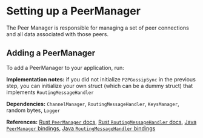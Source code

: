# Setting up a PeerManager

The Peer Manager is responsible for managing a set of peer connections and all data associated with those peers.


## Adding a PeerManager

To add a PeerManager to your application, run:

<CodeSwitcher :languages="{rust:'Rust', kotlin:'Kotlin', swift:'Swift'}">
  <template v-slot:rust>

  ```rust
  use lightning::ln::peer_handler::{PeerManager};

  let mut ephemeral_bytes = [0; 32];
  rand::thread_rng().fill_bytes(&mut ephemeral_bytes);

  let lightning_msg_handler = MessageHandler {
    chan_handler: &channel_manager,
    route_handler: &gossip_sync,
  };

  let ignoring_custom_msg_handler = IgnoringMessageHandler {};
  let peer_manager = PeerManager::new(
      lightning_msg_handler,
      keys_manager.get_node_secret(),
      &ephemeral_bytes,
      &logger,
      &ignoring_custom_msg_handler,
  );
  ```
  </template>

  <template v-slot:kotlin>
 
  ```java
  import org.ldk.structs.PeerManager
  
  val peerManager: PeerManager = channelManagerConstructor.peer_manager;
  ```

  </template>

  <template v-slot:swift>
 
  ```Swift
  import LightningDevKit
  
  let peerManager: PeerManager = channelManagerConstructor.peerManager
  ```

  </template>

</CodeSwitcher>

**Implementation notes:** if you did not initialize `P2PGossipSync` in the previous step, you can initialize your own struct (which can be a dummy struct) that implements `RoutingMessageHandler`

**Dependencies:** `ChannelManager`, `RoutingMessageHandler`, `KeysManager`, random bytes, `Logger`

**References:** [Rust `PeerManager` docs](https://docs.rs/lightning/*/lightning/ln/peer_handler/struct.PeerManager.html), [Rust `RoutingMessageHandler` docs](https://docs.rs/lightning/*/lightning/ln/msgs/trait.RoutingMessageHandler.html), [Java `PeerManager` bindings](https://github.com/lightningdevkit/ldk-garbagecollected/blob/main/src/main/java/org/ldk/structs/PeerManager.java), [Java `RoutingMessageHandler` bindings](https://github.com/lightningdevkit/ldk-garbagecollected/blob/main/src/main/java/org/ldk/structs/RoutingMessageHandler.java)

